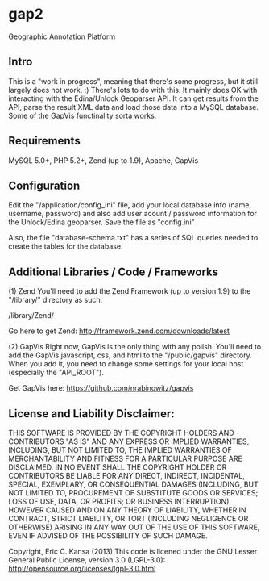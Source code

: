 gap2
====

Geographic Annotation Platform

Intro
-----
This is a "work in progress", meaning that there's some progress, but it still largely does not work. :)
There's lots to do with this. It mainly does OK with interacting with the Edina/Unlock Geoparser API. It can
get results from the API, parse the result XML data and load those data into a MySQL database. Some of the 
GapVis functinality sorta works.


Requirements
------------
MySQL 5.0+, PHP 5.2+, Zend (up to 1.9), Apache, GapVis


Configuration
-------------
Edit the "/application/config_ini" file, add your local database info (name, username, password) and also
add user acount / password information for the Unlock/Edina geoparser. Save the file as "config.ini"

Also, the file "database-schema.txt" has a series of SQL queries needed to create the tables for the database.


Additional Libraries / Code / Frameworks
---------------------------------------

(1) Zend
You'll need to add the Zend Framework (up to version 1.9) to the "/library/" directory as such:

/library/Zend/

Go here to get Zend:
http://framework.zend.com/downloads/latest

(2) GapVis
Right now, GapVis is the only thing with any polish. You'll need to add the GapVis javascript, 
css, and html to the "/public/gapvis" directory. When you add it, you need to change some settings
for your local host (especially the "API_ROOT"). 

Get GapVis here:
https://github.com/nrabinowitz/gapvis


License and Liability Disclaimer:
---------------------------------------
THIS SOFTWARE IS PROVIDED BY THE COPYRIGHT HOLDERS AND CONTRIBUTORS "AS IS" AND ANY EXPRESS OR IMPLIED WARRANTIES,
INCLUDING, BUT NOT LIMITED TO, THE IMPLIED WARRANTIES OF MERCHANTABILITY AND FITNESS FOR A PARTICULAR PURPOSE ARE DISCLAIMED.
IN NO EVENT SHALL THE COPYRIGHT HOLDER OR CONTRIBUTORS BE LIABLE FOR ANY DIRECT, INDIRECT, INCIDENTAL, SPECIAL, EXEMPLARY,
OR CONSEQUENTIAL DAMAGES (INCLUDING, BUT NOT LIMITED TO, PROCUREMENT OF SUBSTITUTE GOODS OR SERVICES; LOSS OF USE, DATA, OR
PROFITS; OR BUSINESS INTERRUPTION) HOWEVER CAUSED AND ON ANY THEORY OF LIABILITY, WHETHER IN CONTRACT, STRICT LIABILITY, OR
TORT (INCLUDING NEGLIGENCE OR OTHERWISE) ARISING IN ANY WAY OUT OF THE USE OF THIS SOFTWARE,
EVEN IF ADVISED OF THE POSSIBILITY OF SUCH DAMAGE.


Copyright, Eric C. Kansa (2013)
This code is licened under the GNU Lesser General Public License, version 3.0 (LGPL-3.0):
http://opensource.org/licenses/lgpl-3.0.html

